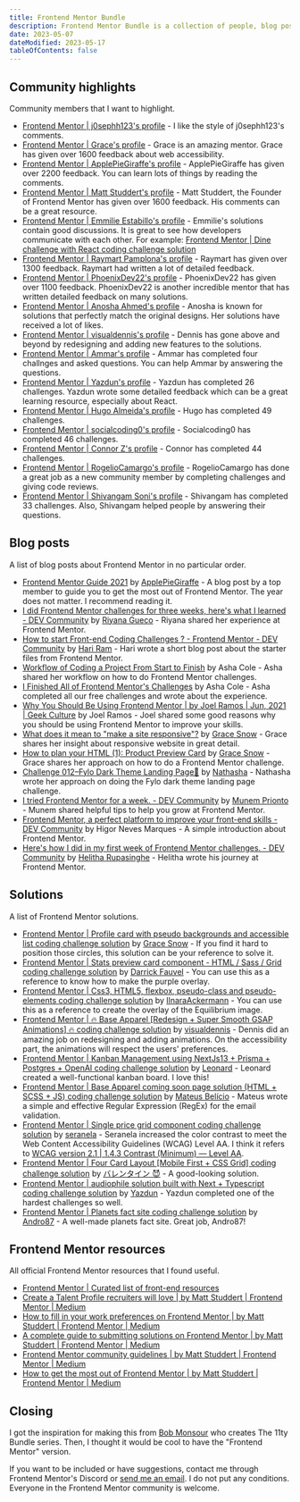 ```yaml
---
title: Frontend Mentor Bundle
description: Frontend Mentor Bundle is a collection of people, blog posts, solutions, and resources about Frontend Mentor.
date: 2023-05-07
dateModified: 2023-05-17
tableOfContents: false
---
```


## Community highlights

Community members that I want to highlight.

- [Frontend Mentor | j0sephh123's profile](https://www.frontendmentor.io/profile/j0sephh123) - I like the style of j0sephh123's comments.
- [Frontend Mentor | Grace's profile](https://www.frontendmentor.io/profile/grace-snow) - Grace is an amazing mentor. Grace has given over 1600 feedback about web accessibility.
- [Frontend Mentor | ApplePieGiraffe's profile](https://www.frontendmentor.io/profile/ApplePieGiraffe) - ApplePieGiraffe has given over 2200 feedback. You can learn lots of things by reading the comments.
- [Frontend Mentor | Matt Studdert's profile](https://www.frontendmentor.io/profile/mattstuddert) - Matt Studdert, the Founder of Frontend Mentor has given over 1600 feedback. His comments can be a great resource.
- [Frontend Mentor | Emmilie Estabillo's profile](https://www.frontendmentor.io/profile/emestabillo/) - Emmilie's solutions contain good discussions. It is great to see how developers communicate with each other. For example: [Frontend Mentor | Dine challenge with React coding challenge solution](https://www.frontendmentor.io/solutions/dine-challenge-with-react-_eJkiPAso)
- [Frontend Mentor | Raymart Pamplona's profile](https://www.frontendmentor.io/profile/pikapikamart/comments) - Raymart has given over 1300 feedback. Raymart had written a lot of detailed feedback.
- [Frontend Mentor | PhoenixDev22's profile](https://www.frontendmentor.io/profile/PhoenixDev22/comments) - PhoenixDev22 has given over 1100 feedback. PhoenixDev22 is another incredible mentor that has written detailed feedback on many solutions.
- [Frontend Mentor | Anosha Ahmed's profile](https://www.frontendmentor.io/profile/anoshaahmed) - Anosha is known for solutions that perfectly match the original designs. Her solutions have received a lot of likes.
- [Frontend Mentor | visualdennis's profile](https://www.frontendmentor.io/profile/visualdenniss) - Dennis has gone above and beyond by redesigning and adding new features to the solutions.
- [Frontend Mentor | Ammar's profile](https://www.frontendmentor.io/profile/mahassan) - Ammar has completed four challnges and asked questions. You can help Ammar by answering the questions.
- [Frontend Mentor | Yazdun's profile](https://www.frontendmentor.io/profile/Yazdun) - Yazdun has completed 26 challenges. Yazdun wrote some detailed feedback which can be a great learning resource, especially about React.
- [Frontend Mentor | Hugo Almeida's profile](https://www.frontendmentor.io/profile/almeida883) - Hugo has completed 49 challenges.
- [Frontend Mentor | socialcoding0's profile](https://www.frontendmentor.io/profile/socialcoding0) - Socialcoding0 has completed 46 challenges.
- [Frontend Mentor | Connor Z's profile](https://www.frontendmentor.io/profile/zuolizhu) - Connor has completed 44 challenges.
- [Frontend Mentor | RogelioCamargo's profile](https://www.frontendmentor.io/profile/RogelioCamargo) - RogelioCamargo has done a great job as a new community member by completing challenges and giving code reviews.
- [Frontend Mentor | Shivangam Soni's profile](https://www.frontendmentor.io/profile/ShivangamSoni) - Shivangam has completed 33 challenges. Also, Shivangam helped people by answering their questions.

## Blog posts

A list of blog posts about Frontend Mentor in no particular order.

- [Frontend Mentor Guide 2021](https://applepiegiraffe.hashnode.dev/frontend-mentor-guide-2021) by [ApplePieGiraffe](https://www.frontendmentor.io/profile/ApplePieGiraffe) - A blog post by a top member to guide you to get the most out of Frontend Mentor. The year does not matter. I recommend reading it.
- [I did Frontend Mentor challenges for three weeks, here's what I learned - DEV Community](https://dev.to/riyanagueco/i-did-frontend-mentor-challenges-for-three-weeks-here-s-what-i-learned-3j01) by [Riyana Gueco](https://www.frontendmentor.io/profile/rngueco) - Riyana shared her experience at Frontend Mentor.
- [How to start Front-end Coding Challenges ? - Frontend Mentor - DEV Community](https://dev.to/hariramjp777/how-to-start-front-end-coding-challenges-frontend-mentor-2aa9) by [Hari Ram](https://www.frontendmentor.io/profile/hariramjp777) - Hari wrote a short blog post about the starter files from Frontend Mentor.
- [Workflow of Coding a Project From Start to Finish](https://ashavive.hashnode.dev/workflow-of-coding-a-project-from-start-to-finish) by Asha Cole - Asha shared her workflow on how to do Frontend Mentor challenges.
- [I Finished All of Frontend Mentor's Challenges](https://ashavive.hashnode.dev/i-finished-all-of-frontend-mentors-challenges) by Asha Cole - Asha completed all our free challenges and wrote about the experience.
- [Why You Should Be Using Frontend Mentor | by Joel Ramos | Jun, 2021 | Geek Culture](https://scribe.rip/geekculture/why-you-should-be-using-frontend-mentor-e0d84029c0d2) by Joel Ramos - Joel shared some good reasons why you should be using Frontend Mentor to improve your skills.
- [What does it mean to "make a site responsive"?](https://fedmentor.dev/posts/responsive-meaning/) by [Grace Snow](https://www.frontendmentor.io/profile/grace-snow) - Grace shares her insight about responsive website in great detail.
- [How to plan your HTML (1): Product Preview Card](https://fedmentor.dev/posts/html-plan-product-preview/) by [Grace Snow](https://www.frontendmentor.io/profile/grace-snow) - Grace shares her approach on how to do a Frontend Mentor challenge.
- [Challenge 012–Fylo Dark Theme Landing Page🚀](https://scribe.rip/challenge-012-fylo-dark-theme-landing-page-f93c8b66206d) by [Nathasha](https://www.frontendmentor.io/profile/NathashaR1997) - Nathasha wrote her approach on doing the Fylo dark theme landing page challenge.
- [I tried Frontend Mentor for a week. - DEV Community](https://dev.to/munemprionto/i-tried-frontend-mentor-for-a-week-10oi) by [Munem Prionto](https://www.frontendmentor.io/profile/Munem-Prionto) - Munem shared helpful tips to help you grow at Frontend Mentor.
- [Frontend Mentor, a perfect platform to improve your front-end skills - DEV Community](https://dev.to/higormarques/frontend-mentor-a-perfect-platform-to-improve-your-front-end-skills-1e57) by Higor Neves Marques - A simple introduction about Frontend Mentor.
- [Here's how I did in my first week of Frontend Mentor challenges. - DEV Community](https://dev.to/hr21don/heres-how-i-did-in-my-first-week-of-frontend-mentor-challenges-2hh4) by [Helitha Rupasinghe](https://www.frontendmentor.io/profile/JavascriptDon) - Helitha wrote his journey at Frontend Mentor.

## Solutions

A list of Frontend Mentor solutions.

- [Frontend Mentor | Profile card with pseudo backgrounds and accessible list coding challenge solution](https://www.frontendmentor.io/solutions/profile-card-with-pseudo-backgrounds-and-accessible-list-577BPZiIm) by [Grace Snow](https://www.frontendmentor.io/profile/grace-snow) - If you find it hard to position those circles, this solution can be your reference to solve it.
- [Frontend Mentor | Stats preview card component - HTML / Sass / Grid coding challenge solution](https://www.frontendmentor.io/solutions/stats-preview-card-component-html-and-sass-rDQsqj-37) by [Darrick Fauvel](https://www.frontendmentor.io/profile/DarrickFauvel) - You can use this as a reference to know how to make the purple overlay.
- [Frontend Mentor | Css3, HTML5, flexbox, pseudo-class and pseudo-elements coding challenge solution](https://www.frontendmentor.io/solutions/css3-html5-flexbox-pseudoclass-and-pseudoelements-V2Hynmvuth) by [IlnaraAckermann](https://www.frontendmentor.io/profile/IlnaraAckermann) - You can use this as a reference to create the overlay of the Equilibrium image.
- [Frontend Mentor | 🔥 Base Apparel [Redesign + Super Smooth GSAP Animations] 🔥 coding challenge solution](https://www.frontendmentor.io/solutions/-base-apparel-redesign-super-smooth-gsap-animations-57W7Q7oMU1) by [visualdennis](https://www.frontendmentor.io/profile/visualdenniss) - Dennis did an amazing job on redesigning and adding animations. On the accessibility part, the animations will respect the users' preferences.
- [Frontend Mentor | Kanban Management using NextJs13 + Prisma + Postgres + OpenAI coding challenge solution](https://www.frontendmentor.io/solutions/kanban-management-using-nextjs13-prisma-postgres-openai-LE3UsTfs1g) by [Leonard](https://www.frontendmentor.io/profile/leoikeh99) - Leonard created a well-functional kanban board. I love this!
- [Frontend Mentor | Base Apparel coming soon page solution (HTML + SCSS + JS) coding challenge solution](https://www.frontendmentor.io/solutions/base-apparel-coming-soon-page-solution-html-scss-js-d18y3lvSkr) by [Mateus Belício](https://www.frontendmentor.io/profile/mateusbelicio) - Mateus wrote a simple and effective Regular Expression (RegEx) for the email validation.
- [Frontend Mentor | Single price grid component coding challenge solution](https://www.frontendmentor.io/solutions/single-price-grid-component-wXxufKNTBy) by [seranela](https://www.frontendmentor.io/profile/seranela) - Seranela increased the color contrast to meet the Web Content Accessibility Guidelines (WCAG) Level AA. I think it refers to [WCAG version 2.1 | 1.4.3 Contrast (Minimum) — Level AA](https://www.w3.org/WAI/WCAG21/Understanding/contrast-minimum.html).
- [Frontend Mentor | Four Card Layout [Mobile First + CSS Grid] coding challenge solution](https://www.frontendmentor.io/solutions/four-card-layout-mobile-first-css-grid-E06SgjxBJG) by [バレンタイン 😈](https://www.frontendmentor.io/profile/vcarames) - A good-looking solution.
- [Frontend Mentor | audiophile solution built with Next + Typescript coding challenge solution](https://www.frontendmentor.io/solutions/audiophile-solution-built-with-next-typescript-vdZ3KrOLk9) by [Yazdun](https://www.frontendmentor.io/profile/Yazdun) - Yazdun completed one of the hardest challenges so well.
- [Frontend Mentor | Planets fact site coding challenge solution](https://www.frontendmentor.io/solutions/planets-fact-site-FzXaXCvsH8) by [Andro87](https://www.frontendmentor.io/profile/Andro87) - A well-made planets fact site. Great job, Andro87!

## Frontend Mentor resources

All official Frontend Mentor resources that I found useful.

- [Frontend Mentor | Curated list of front-end resources](https://www.frontendmentor.io/resources)
- [Create a Talent Profile recruiters will love | by Matt Studdert | Frontend Mentor | Medium](https://scribe.rip/frontend-mentor/create-a-talent-profile-recruiters-will-love-e44d83de2112)
- [How to fill in your work preferences on Frontend Mentor | by Matt Studdert | Frontend Mentor | Medium](https://scribe.rip/frontend-mentor/how-to-fill-in-your-work-preferences-on-frontend-mentor-f15fecd14a55)
- [A complete guide to submitting solutions on Frontend Mentor | by Matt Studdert | Frontend Mentor | Medium](https://scribe.rip/frontend-mentor/a-complete-guide-to-submitting-solutions-on-frontend-mentor-ac6384162248)
- [Frontend Mentor community guidelines | by Matt Studdert | Frontend Mentor | Medium](https://scribe.rip/frontend-mentor/frontend-mentor-community-guidelines-44303cc38aa6)
- [How to get the most out of Frontend Mentor | by Matt Studdert | Frontend Mentor | Medium](https://scribe.rip/frontend-mentor/how-to-get-the-most-out-of-frontend-mentor-bdd6fdc25cb8)

## Closing

I got the inspiration for making this from [Bob Monsour](https://www.bobmonsour.com/about) who creates The 11ty Bundle series. Then, I thought it would be cool to have the "Frontend Mentor" version.

If you want to be included or have suggestions, contact me through Frontend Mentor's Discord or [send me an email](mailto:venusbumi2@gmail.com). I do not put any conditions. Everyone in the Frontend Mentor community is welcome.
